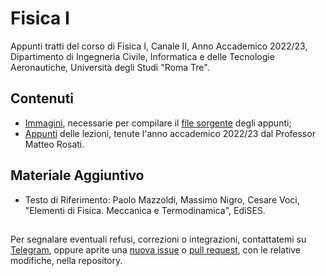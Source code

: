 # Fisica I
Appunti tratti del corso di Fisica I, Canale II, Anno Accademico 2022/23, Dipartimento di Ingegneria Civile, Informatica e delle Tecnologie Aeronautiche, Università degli Studi "Roma Tre". 

## Contenuti
 - [Immagini](Immagini/), necessarie per compilare il [file sorgente](Fisica.tex) degli appunti;
 - [Appunti](Fisica.pdf) delle lezioni, tenute l'anno accademico 2022/23 dal Professor Matteo Rosati. 
    
 
## Materiale Aggiuntivo
 - Testo di Riferimento: Paolo Mazzoldi, Massimo Nigro, Cesare Voci, "Elementi di Fisica. Meccanica e Termodinamica", EdiSES.
##


Per segnalare eventuali refusi, correzioni o integrazioni, contattatemi su [Telegram](https://t.me/von_Sturm), oppure aprite una [nuova issue](https://github.com/00Darxk/Fisica-I-LaTeX/issues/new) o [pull request](https://github.com/00Darxk/Fisica-I-LaTeX/pulls), con le relative modifiche, nella repository. 